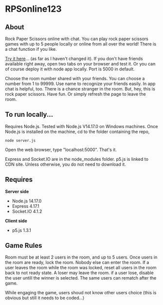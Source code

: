 # RPSonline123

## About
Rock Paper Scissors online with chat. You can play rock paper scissors games with up to 5 people locally or online from all over the world! There is a chat function if you like.

[Try it here](https://rpsonline123.herokuapp.com/)... (as far as I haven't changed it). If you don't have friends available right away, open two tabs on your browser and test it. Or you can of course deploy it with node app locally. Port is 5000 in default.

Choose the room number shared with your friends. You can choose a number from 1 to 99999. Use name to recognize your friends easily. In app chat is helpful, too. There is a chance stranger in the room. But, hey, this is rock paper scissors. Have fun. Or simply refresh the page to leave the room.

## To run locally...
Requires Node.js. Tested with Node.js V14.17.0 on Windows machines. Once Node.js is installed on the machine, cd to the folder containing the repo, 

```
node server.js
```
Open the web browser, type "localhost:5000". That's it.

Express and Socket.IO are in the node_modules folder.
p5.js is linked to CDN site. Unless otherwise, you do not need to download it.

## Requires
**Server side**
- Node.js 14.17.0
- Express 4.17.1
- Socket.IO 4.1.2

**Client side**
- p5.js 1.3.1

## Game Rules
Room must be at least 2 users in the room, and up to 5 users. Once users in the room are ready, lock the room. Nobody else can enter the room.
If a user leaves the room while the room was locked, reset all users in the room back to not ready state. A loser may leave the room.
if a user lose, disable the user untill the winner is selected. The same users can rematch after the game.

While engaging the game, users shoud not know other users choice (this is obvious but still it needs to be coded...)

